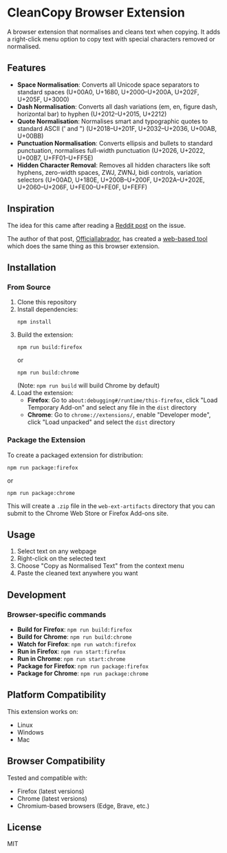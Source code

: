 # CleanCopy Browser Extension

A browser extension that normalises and cleans text when copying. It adds a right-click menu option to copy text with special characters removed or normalised.

## Features

- **Space Normalisation**: Converts all Unicode space separators to standard spaces (U+00A0, U+1680, U+2000–U+200A, U+202F, U+205F, U+3000)
- **Dash Normalisation**: Converts all dash variations (em, en, figure dash, horizontal bar) to hyphen (U+2012–U+2015, U+2212)
- **Quote Normalisation**: Normalises smart and typographic quotes to standard ASCII (' and ") (U+2018–U+201F, U+2032–U+2036, U+00AB, U+00BB)
- **Punctuation Normalisation**: Converts ellipsis and bullets to standard punctuation, normalises full-width punctuation (U+2026, U+2022, U+00B7, U+FF01–U+FF5E)
- **Hidden Character Removal**: Removes all hidden characters like soft hyphens, zero-width spaces, ZWJ, ZWNJ, bidi controls, variation selectors (U+00AD, U+180E, U+200B–U+200F, U+202A–U+202E, U+2060–U+206F, U+FE00–U+FE0F, U+FEFF)

## Inspiration

The idea for this came after reading a [Reddit post](https://www.reddit.com/r/ChatGPTPromptGenius/comments/1kh9od3/your_ai_content_is_secretly_flagged_by_hidden/) on the issue.

The author of that post, [Officiallabrador](https://www.reddit.com/user/Officiallabrador), has created a [web-based tool](https://www.thepromptindex.com/ai_humanizer.php) which does the same thing as this browser extension.

## Installation

### From Source

1. Clone this repository
2. Install dependencies:
   ```
   npm install
   ```
3. Build the extension:
   ```
   npm run build:firefox
   ```
   or
   ```
   npm run build:chrome
   ```
   (Note: `npm run build` will build Chrome by default)
4. Load the extension:
   - **Firefox**: Go to `about:debugging#/runtime/this-firefox`, click "Load Temporary Add-on" and select any file in the `dist` directory
   - **Chrome**: Go to `chrome://extensions/`, enable "Developer mode", click "Load unpacked" and select the `dist` directory

### Package the Extension

To create a packaged extension for distribution:

```
npm run package:firefox
```
or
```
npm run package:chrome
```

This will create a `.zip` file in the `web-ext-artifacts` directory that you can submit to the Chrome Web Store or Firefox Add-ons site.

## Usage

1. Select text on any webpage
2. Right-click on the selected text
3. Choose "Copy as Normalised Text" from the context menu
4. Paste the cleaned text anywhere you want

## Development

### Browser-specific commands
- **Build for Firefox**: `npm run build:firefox`
- **Build for Chrome**: `npm run build:chrome`
- **Watch for Firefox**: `npm run watch:firefox`
- **Run in Firefox**: `npm run start:firefox`
- **Run in Chrome**: `npm run start:chrome`
- **Package for Firefox**: `npm run package:firefox`
- **Package for Chrome**: `npm run package:chrome`

## Platform Compatibility

This extension works on:
- Linux
- Windows
- Mac

## Browser Compatibility

Tested and compatible with:
- Firefox (latest versions)
- Chrome (latest versions)
- Chromium-based browsers (Edge, Brave, etc.)

## License

MIT

